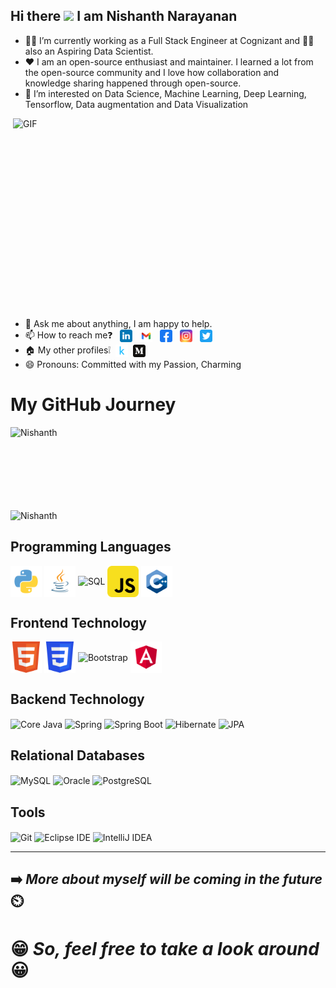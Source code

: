 ## Hi there <img src="https://camo.githubusercontent.com/e8e7b06ecf583bc040eb60e44eb5b8e0ecc5421320a92929ce21522dbc34c891/68747470733a2f2f6d656469612e67697068792e636f6d2f6d656469612f6876524a434c467a6361737252346961377a2f67697068792e676966" width="25px" data-canonical-src="https://media.giphy.com/media/hvRJCLFzcasrR4ia7z/giphy.gif" style="max-width:100%;"> I am Nishanth Narayanan
<!--
**Nishk23/Nishk23** is a ✨ _special_ ✨ repository because its `README.md` (this file) appears on your GitHub profile.

Here are some ideas to get you started:
-->
- 👨‍💼 I’m currently working as a Full Stack Engineer at Cognizant and 👨‍💻 also an Aspiring Data Scientist.
- ❤️ I am an open-source enthusiast and maintainer. I learned a lot from the open-source community and I love how collaboration and knowledge sharing happened through open-source.
- 🌱 I’m interested on Data Science, Machine Learning, Deep Learning, Tensorflow, Data augmentation and Data Visualization
<img align="right" alt="GIF" src="https://github.com/abhisheknaiidu/abhisheknaiidu/raw/master/code.gif?raw=true" width="500" height="320" style="max-width:100%;">

- 💬 Ask me about anything, I am happy to help.
- 📫 How to reach me❓ &nbsp; <a href="https://www.linkedin.com/in/nishanth-narayanan-bbb12a18b/" target="blank"><img align="center" src="https://raw.githubusercontent.com/edent/SuperTinyIcons/bed6907f8e4f5cb5bb21299b9070f4d7c51098c0/images/svg/linkedin.svg" alt="Nishanth" height="20" width="20" /></a>&nbsp;&nbsp; <a href="mailto:nishanthnishk2020@gmail.com" target="blank"><img align="center" src="https://raw.githubusercontent.com/edent/SuperTinyIcons/bed6907f8e4f5cb5bb21299b9070f4d7c51098c0/images/svg/gmail.svg" alt="Nishanth" height="20" width="20" /></a>&nbsp;&nbsp; <a href="https://www.facebook.com/nishanth.narayanan.963" target="blank"><img align="center" src="https://raw.githubusercontent.com/edent/SuperTinyIcons/bed6907f8e4f5cb5bb21299b9070f4d7c51098c0/images/svg/facebook.svg" alt="Nishanth" height="20" width="20" /></a>&nbsp;&nbsp; <a href="https://www.instagram.com/nishk_dcruz/" target="blank"><img align="center" src="https://raw.githubusercontent.com/edent/SuperTinyIcons/bed6907f8e4f5cb5bb21299b9070f4d7c51098c0/images/svg/instagram.svg" alt="Nishanth" height="20" width="20" /></a>&nbsp;&nbsp; <a href="https://twitter.com/Nishant64070657" target="blank"><img align="center" src="https://raw.githubusercontent.com/edent/SuperTinyIcons/bed6907f8e4f5cb5bb21299b9070f4d7c51098c0/images/svg/twitter.svg" alt="Nishanth" height="20" width="20" /></a>
- :house: My other profiles❕ &nbsp;<a href="https://www.kaggle.com/nishanthnarayanan" target="blank"><img align="center" src="https://raw.githubusercontent.com/edent/SuperTinyIcons/bed6907f8e4f5cb5bb21299b9070f4d7c51098c0/images/svg/kaggle.svg" alt="Nishanth" height="20" width="20" /></a>&nbsp;&nbsp;<a href="https://medium.com/@nishanthnishk2020" target="blank"><img align="center" src="https://raw.githubusercontent.com/edent/SuperTinyIcons/bed6907f8e4f5cb5bb21299b9070f4d7c51098c0/images/svg/medium.svg" alt="Nishanth" height="20" width="20" /></a>
- 😄 Pronouns: Committed with my Passion, Charming
<!--- ⚡ Fun fact: ...-->

# My GitHub Journey

<center><p> 
<img align="left" src="https://github-readme-stats.vercel.app/api/top-langs/?username=Nishk23&layout=compact&theme=radical" alt="Nishanth" />
</p><br><br><br></center>
<p> <br><br><br><br>
<img src="https://github-readme-stats.vercel.app/api?username=Nishk23&show_icons=true&theme=radical" alt="Nishanth" /> 
</p>

## Programming Languages
<img align="center" src="https://raw.githubusercontent.com/edent/SuperTinyIcons/bed6907f8e4f5cb5bb21299b9070f4d7c51098c0/images/svg/python.svg" alt="Python" height="50" width="50" />&nbsp;<img align="center" src="https://raw.githubusercontent.com/edent/SuperTinyIcons/bed6907f8e4f5cb5bb21299b9070f4d7c51098c0/images/svg/java.svg" alt="Java" height="50" width="50" />&nbsp;<img align="center" src="https://cloudblogs.microsoft.com/uploads/prod/sites/32/2020/05/SQL.png" alt="SQL" height="50" width="50" />&nbsp;<img align="center" src="https://raw.githubusercontent.com/edent/SuperTinyIcons/bed6907f8e4f5cb5bb21299b9070f4d7c51098c0/images/svg/javascript.svg" alt="JavaScript" height="50" width="50" />&nbsp;<img align="center" src="https://raw.githubusercontent.com/edent/SuperTinyIcons/bed6907f8e4f5cb5bb21299b9070f4d7c51098c0/images/svg/cplusplus.svg" alt="C++" height="50" width="50" />

## Frontend Technology
<img align="center" src="https://raw.githubusercontent.com/edent/SuperTinyIcons/bed6907f8e4f5cb5bb21299b9070f4d7c51098c0/images/svg/html5.svg" alt="HTML5" height="50" width="50" />&nbsp;<img align="center" src="https://raw.githubusercontent.com/edent/SuperTinyIcons/bed6907f8e4f5cb5bb21299b9070f4d7c51098c0/images/svg/css3.svg" alt="CSS3" height="50" width="50" />&nbsp;<img align="center" src="https://getbootstrap.com/docs/5.0/assets/brand/bootstrap-logo.svg" alt="Bootstrap" height="50" width="50" />&nbsp;<img align="center" src="https://raw.githubusercontent.com/edent/SuperTinyIcons/bed6907f8e4f5cb5bb21299b9070f4d7c51098c0/images/svg/angular.svg" alt="Angular" height="50" width="50" />

## Backend Technology
<img align="center" src="https://www.mtaeducation.in/images/courses/details/corejava.png" alt="Core Java" height="50" width="80" />&nbsp;<img align="center" src="https://www.nicepng.com/png/detail/31-314820_logo-spring-spring-framework-logo-svg.png" alt="Spring" height="50" width="80" />&nbsp;<img align="center" src="https://www.javacodegeeks.com/wp-content/uploads/2018/07/SpringBoot.png" alt="Spring Boot" height="50" width="80" />&nbsp;<img align="center" src="https://upload.wikimedia.org/wikipedia/commons/thumb/2/22/Hibernate_logo_a.png/1600px-Hibernate_logo_a.png" alt="Hibernate" height="50" width="130" />&nbsp;<img align="center" src="https://miro.medium.com/max/1200/1*qRmUe3eC9rhx8WtqNATlag.png" alt="JPA" height="50" width="80" />

## Relational Databases
<img align="center" src="https://www.logo.wine/a/logo/MySQL/MySQL-Logo.wine.svg" alt="MySQL" height="80" width="80" />&nbsp;<img align="center" src="https://index.impakter.com/wp-content/uploads/2020/11/Oracle-Logo-2048x1152.png" alt="Oracle" height="50" width="60" />&nbsp;<img align="center" src="https://upload.wikimedia.org/wikipedia/commons/thumb/2/29/Postgresql_elephant.svg/440px-Postgresql_elephant.svg.png" alt="PostgreSQL" height="50" width="50" />

## Tools
<img align="center" src="https://hackthestuff.com/uploads/subCategories/logo-git.png" alt="Git" height="50" width="50" />&nbsp;<img align="center" src="https://www.eclipse.org/org/artwork/images/logo-800x188.png" alt="Eclipse IDE" height="50" width="200" />&nbsp;<img align="center" src="https://upload.wikimedia.org/wikipedia/commons/thumb/9/9c/IntelliJ_IDEA_Icon.svg/1024px-IntelliJ_IDEA_Icon.svg.png" alt="IntelliJ IDEA" height="50" width="50" />
<hr/>

## ➡️ *More about myself will be coming in the future* ⏲️

# 😁 *So, feel free to take a look around* 😀
